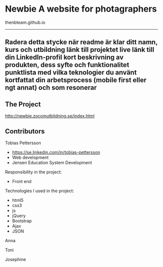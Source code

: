 # Newbie A website for photagraphers 
thenbteam.github.io

--------
Radera detta stycke när readme är klar
ditt namn, kurs och utbildning
länk till projektet live
länk till din LinkedIn-profil
kort beskrivning av produkten, dess syfte och funktionalitet
punktlista med vilka teknologier du använt
kortfattat din arbetsprocess (mobile first eller ngt annat) och som resonerar 
---------

The Project
-----------
http://newbie.zocomutbildning.se/index.html

Contributors
------------
Tobias Pettersson 
  - https://se.linkedin.com/in/tobias-pettersson
  - Web development
  - Jensen Education System Development

Responsibility in the project:
  - Front end
  
Technologies I used in the project: 
  - html5 
  - css3 
  - js
  - jQuery
  - Bootstrap
  - Ajax
  - JSON



Anna 


Toni


Josephine




  
